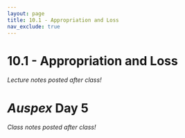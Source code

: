 ```yaml
---
layout: page
title: 10.1 - Appropriation and Loss
nav_exclude: true
---
```


# 10.1 - Appropriation and Loss

*Lecture notes posted after class!*

# *Auspex* Day 5

*Class notes posted after class!*
